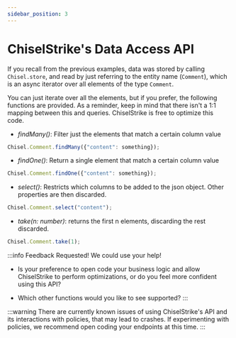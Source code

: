```yaml
---
sidebar_position: 3
---
```

# ChiselStrike's Data Access API

If you recall from the previous examples, data was stored by calling `Chisel.store`,
and read by just referring to the entity name (`Comment`), which is an async iterator
over all elements of the type `Comment`.

You can just iterate over all the elements, but if you prefer, the following functions
are provided. As a reminder, keep in mind that there isn't a 1:1 mapping between this and
queries. ChiselStrike is free to optimize this code.

* *findMany()*: Filter just the elements that match a certain column value

```typescript
Chisel.Comment.findMany({"content": something});
```

* *findOne()*: Return a single element that match a certain column value

```typescript
Chisel.Comment.findOne({"content": something});
```

* *select()*:  Restricts which columns to be added to the json object. Other properties are then
discarded.

```typescript
Chisel.Comment.select("content");
```

* *take(n: number)*: returns the first n elements, discarding the rest
discarded.

```typescript
Chisel.Comment.take(1);
```


:::info Feedback Requested! We could use your help!
* Is your preference to open code your business logic and allow ChiselStrike to perform optimizations,
or do you feel more confident using this API?

* Which other functions would you like to see supported?
:::

:::warning
There are currently known issues of using ChiselStrike's API and its interactions with policies, that may lead to
crashes. If experimenting with policies, we recommend open coding your endpoints at this time.
:::
